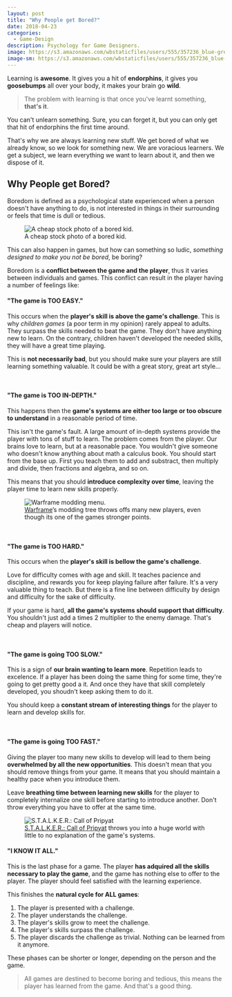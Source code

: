 ```yaml
---
layout: post
title: "Why People get Bored?"
date: 2018-04-23
categories:
  - Game-Design
description: Psychology for Game Designers.
image: https://s3.amazonaws.com/wbstaticfiles/users/555/357236_blue-grey-city-sky.jpg
image-sm: https://s3.amazonaws.com/wbstaticfiles/users/555/357236_blue-grey-city-sky.jpg
---
```


Learning is **awesome**. It gives you a hit of **endorphins**, it gives you **goosebumps** all over your body, it makes your brain go **wild**.

> The problem with learning is that once you've learnt something, **that's it**.

You can't unlearn something. Sure, you can forget it, but you can only get that hit of endorphins the first time around.

That's why we are always learning new stuff. We get bored of what we already know, so we look for something new. We are voracious learners. We get a subject, we learn everything we want to learn about it, and then we dispose of it.

## Why People get Bored?

Boredom is defined as a psychological state experienced when a person doesn't have anything to do, is not interested in things in their surrounding or feels that time is dull or tedious.

<figure>
  <img src="http://wp.production.patheos.com/blogs/betweentheshadows/files/2014/11/boring.jpg" alt="A cheap stock photo of a bored kid."/>
  <figcaption>A cheap stock photo of a bored kid.</figcaption>
</figure>

This can also happen in games, but how can something so ludic, *something designed to make you not be bored*, be boring?

Boredom is a **conflict between the game and the player**, thus it varies between individuals and games. This conflict can result in the player having a number of feelings like:

#### "The game is TOO EASY."

This occurs when the **player's skill is above the game's challenge**.
This is why *children games* (a poor term in my opinion) rarely appeal to adults. They surpass the skills needed to beat the game. They don't have anything new to learn. On the contrary, children haven't developed the needed skills, they will have a great time playing.

This is **not necessarily bad**, but you should make sure your players are still learning something valuable. It could be with a great story, great art style...

<br>

#### "The game is TOO IN-DEPTH."

This happens then the **game's systems are either too large or too obscure to understand** in a reasonable period of time.

This isn't the game's fault. A large amount of in-depth systems provide the player with tons of stuff to learn. The problem comes from the player. Our brains love to learn, but at a reasonable pace.
You wouldn't give someone who doesn't know anything about math a calculus book. You should start from the base up. First you teach them to add and substract, then multiply and divide, then fractions and algebra, and so on.

This means that you should **introduce complexity over time**, leaving the player time to learn new skills properly.

<figure>
  <img src="http://www.mobygames.com/images/shots/l/762577-warframe-windows-screenshot-the-modding-menu-you-can-transmute.png" alt="Warframe modding menu."/>
  <figcaption><a href="https://www.warframe.com" target="_blank">Warframe</a>’s modding tree throws offs many new players, even though its one of the games stronger points.</figcaption>
</figure>

<br>

#### "The game is TOO HARD."

This occurs when the **player's skill is bellow the game's challenge**.

Love for difficulty comes with age and skill. It teaches pacience and discipline, and rewards you for keep playing failure after failure. It's a very valuable thing to teach. But there is a fine line between difficulty by design and difficulty for the sake of difficulty.

If your game is hard, **all the game's systems should support that difficulty**. You shouldn't just add a times 2 multiplier to the enemy damage. That's cheap and players will notice.

<br>

#### "The game is going TOO SLOW."

This is a sign of **our brain wanting to learn more**.
Repetition leads to excelence. If a player has been doing the same thing for some time, they're going to get pretty good a it. And once they have that skill completely developed, you shoudn't keep asking them to do it.

You should keep a **constant stream of interesting things** for the player to learn and develop skills for.

<br>

#### "The game is going TOO FAST."

Giving the player too many new skills to develop will lead to them being **overwhelmed by all the new opportunities**.
This doesn't mean that you should remove things from your game. It means that you should maintain a healthy pace when you introduce them.

Leave **breathing time between learning new skills** for the player to completely internalize one skill before starting to introduce another. Don't throw everything you have to offer at the same time.

<figure>
  <img src="https://i.ytimg.com/vi/U8cB8B_jCX8/maxresdefault.jpg" alt="S.T.A.L.K.E.R.: Call of Pripyat"/>
  <figcaption><a href="http://store.steampowered.com/app/41700/STALKER_Call_of_Pripyat/" target="_blank">S.T.A.L.K.E.R.: Call of Pripyat</a> throws you into a huge world with little to no explanation of the game's systems.</figcaption>
</figure>

#### "I KNOW IT ALL."

This is the last phase for a game. The player **has adquired all the skills necessary to play the game**, and the game has nothing else to offer to the player. The player should feel satisfied with the learning experience.

This finishes the **natural cycle for ALL games**:

1. The player is presented with a challenge.
2. The player understands the challenge.
3. The player's skills grow to meet the challenge.
4. The player's skills surpass the challenge.
5. The player discards the challenge as trivial. Nothing can be learned from it anymore.

These phases can be shorter or longer, depending on the person and the game.

> All games are destined to become boring and tedious, this means the player has learned from the game. And that's a good thing.
